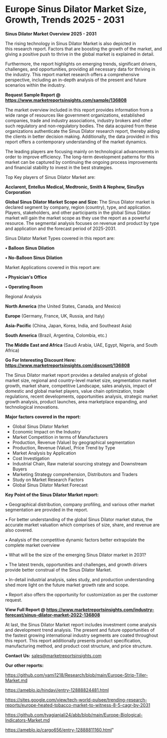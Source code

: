 # Europe Sinus Dilator Market Size, Growth, Trends 2025 - 2031

<Strong> Sinus Dilator Market Overview 2025 - 2031</strong>

The rising technology in Sinus Dilator Market is also depicted in this research report. Factors that are boosting the growth of the market, and giving a positive push to thrive in the global market is explained in detail.

Furthermore, the report highlights on emerging trends, significant drivers, challenges, and opportunities, providing all necessary data for thriving in the industry. This report market research offers a comprehensive perspective, including an in-depth analysis of the present and future scenarios within the industry.

<strong>Request Sample Report @ <a href=https://www.marketreportsinsights.com/sample/136808>https://www.marketreportsinsights.com/sample/136808</a></strong>

The market overview included in this report provides information from a wide range of resources like government organizations, established companies, trade and industry associations, industry brokers and other such regulatory and non-regulatory bodies. The data acquired from these organizations authenticate the Sinus Dilator research report, thereby aiding the clients in better decision making. Additionally, the data provided in this report offers a contemporary understanding of the market dynamics.

The leading players are focusing mainly on technological advancements in order to improve efficiency. The long-term development patterns for this market can be captured by continuing the ongoing process improvements and financial stability to invest in the best strategies.

Top Key players of Sinus Dilator Market are:

<strong>Acclarent, Entellus Medical, Medtronic, Smith & Nephew, SinuSys Corporation</strong>

<strong><b>Global Sinus Dilator Market Scope and Size:</b></strong>
The Sinus Dilator market is declared segment by company, region (country), type, and application. Players, stakeholders, and other participants in the global Sinus Dilator market will gain the market scope as they use the report as a powerful resource. The segmental analysis focuses on revenue and product by type and application and the forecast period of 2025-2031.

Sinus Dilator Market Types covered in this report are:

<strong>• Balloon Sinus Dilation

• No-Balloon Sinus Dilation</strong>

Market Applications covered in this report are:

<strong>• Physician's Office

• Operating Room</strong> 

Regional Analysis

<strong>North America</strong> (the United States, Canada, and Mexico)

<strong>Europe</strong> (Germany, France, UK, Russia, and Italy)

<strong>Asia-Pacific</strong> (China, Japan, Korea, India, and Southeast Asia)

<strong>South America</strong> (Brazil, Argentina, Colombia, etc.)

<strong>The Middle East and Africa</strong> (Saudi Arabia, UAE, Egypt, Nigeria, and South Africa)

<strong>Go For Interesting Discount Here: <a href=https://www.marketreportsinsights.com/discount/136808>https://www.marketreportsinsights.com/discount/136808</a></strong>

The Sinus Dilator market report provides a detailed analysis of global market size, regional and country-level market size, segmentation market growth, market share, competitive Landscape, sales analysis, impact of domestic and global market players, value chain optimization, trade regulations, recent developments, opportunities analysis, strategic market growth analysis, product launches, area marketplace expanding, and technological innovations.

<strong><b>Major factors covered in the report:</b></strong>
<ul>
  <li>Global Sinus Dilator Market </li>
  <li>Economic Impact on the Industry</li>
  <li>Market Competition in terms of Manufacturers</li>
  <li>Production, Revenue (Value) by geographical segmentation</li>
  <li>Production, Revenue (Value), Price Trend by Type</li>
  <li>Market Analysis by Application</li>
  <li>Cost Investigation</li>
  <li>Industrial Chain, Raw material sourcing strategy and Downstream Buyers</li>
  <li>Marketing Strategy comprehension, Distributors and Traders</li>
  <li>Study on Market Research Factors</li>
  <li>Global Sinus Dilator Market Forecast</li>
</ul>

<strong><b>Key Point of the Sinus Dilator Market report:</b></strong>

• Geographical distribution, company profiling, and various other market segmentation are provided in the report.

• For better understanding of the global Sinus Dilator market status, the accurate market valuation which comprises of size, share, and revenue are also covered.

• Analysis of the competitive dynamic factors better extrapolate the complete market overview

• What will be the size of the emerging Sinus Dilator market in 2031?

• The latest trends, opportunities and challenges, and growth drivers provide better construal of the Sinus Dilator Market.

• In-detail industrial analysis, sales study, and production understanding shed more light on the future market growth rate and scope.

• Report also offers the opportunity for customization as per the customer request.

<strong><b>View Full Report @ <a href=https://www.marketreportsinsights.com/industry-forecast/sinus-dilator-market-2022-136808>https://www.marketreportsinsights.com/industry-forecast/sinus-dilator-market-2022-136808</a></b></strong>


At last, the Sinus Dilator Market report includes investment come analysis and development trend analysis. The present and future opportunities of the fastest growing international industry segments are coated throughout this report. This report additionally presents product specification, manufacturing method, and product cost structure, and price structure.

<strong>Contact Us:</strong>
sales@marketreportsinsights.com

<strong>Our other reports:</strong>

<a href=https://github.com/yami1218/Research/blob/main/Europe-Strip-Tiller-Market.md>https://github.com/yami1218/Research/blob/main/Europe-Strip-Tiller-Market.md</a>

<a href=https://ameblo.jp/hindavi/entry-12888824481.html>https://ameblo.jp/hindavi/entry-12888824481.html</a>

<a href=https://sites.google.com/view/tech-world-pulsee/trending-research-reports/europe-heated-tobacco-market-to-witness-8-5-cagr-by-2031>https://sites.google.com/view/tech-world-pulsee/trending-research-reports/europe-heated-tobacco-market-to-witness-8-5-cagr-by-2031</a>

<a href=https://github.com/tyagianjali24/abb/blob/main/Europe-Biological-Indicators-Market.md>https://github.com/tyagianjali24/abb/blob/main/Europe-Biological-Indicators-Market.md</a>

<a href=https://ameblo.jp/cargo656/entry-12888811160.html>https://ameblo.jp/cargo656/entry-12888811160.html</a>"
